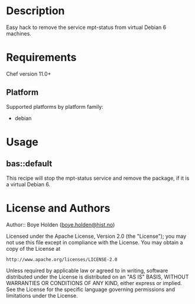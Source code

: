 Description
============

Easy hack to remove the service mpt-status from
virtual Debian 6 machines.

Requirements
============

Chef version 11.0+

## Platform

Supported platforms by platform family:

* debian

Usage
=====

## bas::default

This recipe will stop the mpt-status service and
remove the package, if it is a virtual Debian 6.

License and Authors
===================
Author:: Boye Holden (<boye.holden@hist.no>)

Licensed under the Apache License, Version 2.0 (the "License");
you may not use this file except in compliance with the License.
You may obtain a copy of the License at

    http://www.apache.org/licenses/LICENSE-2.0

Unless required by applicable law or agreed to in writing, software
distributed under the License is distributed on an "AS IS" BASIS,
WITHOUT WARRANTIES OR CONDITIONS OF ANY KIND, either express or implied.
See the License for the specific language governing permissions and
limitations under the License.

